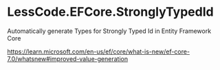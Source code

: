 # LessCode.EFCore.StronglyTypedId


Automatically generate Types for Strongly Typed Id in Entity Framework Core


https://learn.microsoft.com/en-us/ef/core/what-is-new/ef-core-7.0/whatsnew#improved-value-generation